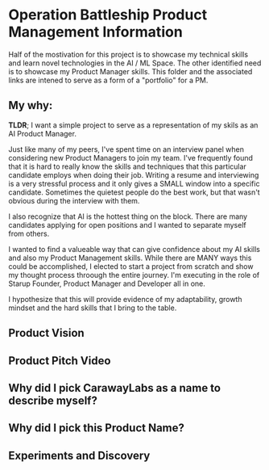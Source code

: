 # Operation Battleship Product Management Information
Half of the mostivation for this project is to showcase my technical skills and learn novel technologies in the AI / ML Space. The other identified need is to showcase my Product Manager skills. This folder and the associated links are intened to serve as a form of a "portfolio" for a PM. 

## My why:
**TLDR**; I want a simple project to serve as a representation of my skils as an AI Product Manager.

Just like many of my peers, I've spent time on an interview panel when considering new Product Managers to join my team. I've frequently found that it is hard to really know the skills and techniques that this particular candidate employs when doing their job. Writing a resume and interviewing is a very stressful process and it only gives a SMALL window into a specific candidate. Sometimes the quietest people do the best work, but that wasn't obvious during the interview with them. 

I also recognize that AI is the hottest thing on the block. There are many candidates applying for open positions and I wanted to separate myself from others. 

I wanted to find a valueable way that can give confidence about my AI skills and also my Product Management skills. While there are MANY ways this could be accomplished, I elected to start a project from scratch and show my thought process throough the entire journey. I'm executing in the role of Starup Founder, Product Manager and Developer all in one. 

I hypothesize that this will provide evidence of my adaptability, growth mindset and the hard skills that I bring to the table. 

## Product Vision

## Product Pitch Video

## Why did I pick CarawayLabs as a name to describe myself?



## Why did I pick this Product Name?




## Experiments and Discovery


